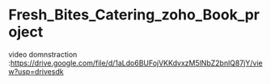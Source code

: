 # Fresh_Bites_Catering_zoho_Book_project


video domnstraction :https://drive.google.com/file/d/1aLdo6BUFojVKKdvxzM5lNbZ2bnlQ87jY/view?usp=drivesdk
